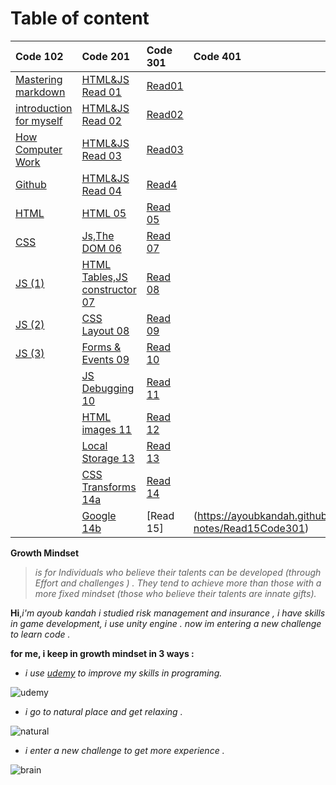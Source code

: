 # Table of content

| Code 102    | Code 201     |Code 301|Code 401|
| :---        | :---    |:---   |:---  |
| [Mastering markdown](https://ayoubkandah.github.io/reading-notes/Readme1)      | [HTML&JS Read 01](https://ayoubkandah.github.io/reading-notes/class-01)   |[Read01](https://ayoubkandah.github.io/reading-notes/Read01code301)||
| [introduction for myself](https://ayoubkandah.github.io/reading-notes/myself)   | [HTML&JS Read 02](https://ayoubkandah.github.io/reading-notes/class-02)      |[Read02](https://ayoubkandah.github.io/reading-notes/Read02Code301)||
|[How Computer Work](https://ayoubkandah.github.io/reading-notes/Computer)|[HTML&JS Read 03](https://ayoubkandah.github.io/reading-notes/Read03) |[Read03](https://ayoubkandah.github.io/reading-notes/Read03code301)||
|[Github](https://ayoubkandah.github.io/reading-notes/Readme3)|[HTML&JS Read 04](https://ayoubkandah.github.io/reading-notes/Read04)|[Read4](https://ayoubkandah.github.io/reading-notes/Read6Code301)||
|[HTML](https://ayoubkandah.github.io/reading-notes/HTML)|[HTML 05](https://ayoubkandah.github.io/reading-notes/Read05)|[Read 05](https://ayoubkandah.github.io/reading-notes/Read05Code301)||
|[CSS](https://ayoubkandah.github.io/reading-notes/CSS)|[Js,The DOM 06](https://ayoubkandah.github.io/reading-notes/Read06)|[Read 07](https://ayoubkandah.github.io/reading-notes/Read07Code301)||
|[JS (1)](https://ayoubkandah.github.io/reading-notes/60aJS)|[HTML Tables,JS constructor 07](https://ayoubkandah.github.io/reading-notes/Read07)|[Read 08](https://ayoubkandah.github.io/reading-notes/Read08Code301)||
|[JS (2)](https://ayoubkandah.github.io/reading-notes/java07)|[CSS Layout 08](https://ayoubkandah.github.io/reading-notes/Read08)|[Read 09](https://ayoubkandah.github.io/reading-notes/Read09Code301)||
|[JS (3)](https://ayoubkandah.github.io/reading-notes/java08)|[Forms & Events 09](https://ayoubkandah.github.io/reading-notes/Read09)|[Read 10](https://ayoubkandah.github.io/reading-notes/Read10Code301)||
||[JS Debugging 10](https://ayoubkandah.github.io/reading-notes/Read10)|[Read 11](https://ayoubkandah.github.io/reading-notes/Read11Code301)||
||[HTML images 11](https://ayoubkandah.github.io/reading-notes/Read11)|[Read 12](https://ayoubkandah.github.io/reading-notes/Read12Code301)||
||[Local Storage 13](https://ayoubkandah.github.io/reading-notes/Read13)|[Read 13](https://ayoubkandah.github.io/reading-notes/Read13Code301)||
||[ CSS Transforms 14a](https://ayoubkandah.github.io/reading-notes/Read14a)|[Read 14](https://ayoubkandah.github.io/reading-notes/Read14Code301)||
||[Google 14b](https://ayoubkandah.github.io/reading-notes/Read14b)|[Read 15]|(https://ayoubkandah.github.io/reading-notes/Read15Code301)|


**Growth Mindset**   
 >*is for Individuals who believe their talents can be developed (through Effort and challenges ) .  They tend to achieve more than those with a more fixed mindset (those who believe their talents are innate gifts).*


**Hi**,*i'm ayoub kandah i studied risk management and insurance , i have skills in game development, i use unity engine .
now im entering a new challenge to learn code .*

 **for me,  i keep in growth mindset in 3 ways :**
 - *i use [udemy](https://www.udemy.com/) to improve my skills in programing.*
  
  
  ![udemy](https://about.udemy.com/wp-content/uploads/2017/10/NewUlogo-large-1.png)
  
  - *i go to natural place and get relaxing .*
  
![natural](https://prod-discovery.edx-cdn.org/media/course/image/93f11b63-0c29-4472-964e-c6db1cc574e8-61863a8d0d90.small.jpg)

  - *i enter a new challenge to get more experience .*
 
 ![brain](https://2.bp.blogspot.com/-vT-8XAd3Ggo/VPePpPSmAiI/AAAAAAAAAec/yVZ5SuVobac/s1600/buildbrain.png)
 


